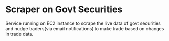 # Scraper on Govt Securities
Service running on EC2 instance to scrape the live data of govt securities and nudge traders(via email notifications) to make trade based on changes in trade data.